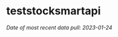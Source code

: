 
<!-- README.md is generated from README.Rmd. Please edit that file -->

# teststocksmartapi

*Date of most recent data pull: 2023-01-24*
